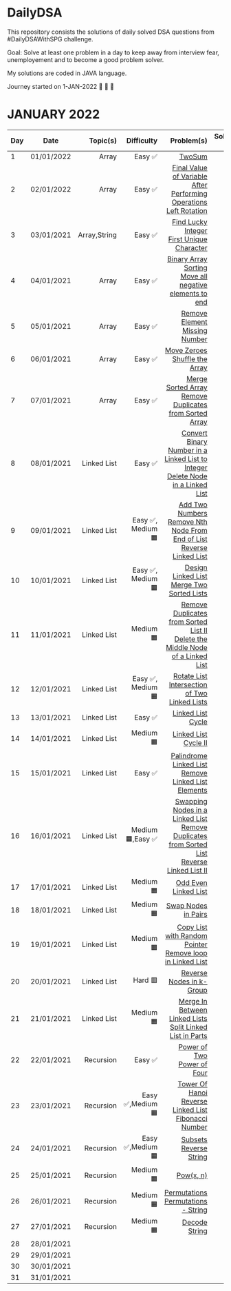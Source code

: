 # DailyDSA
This repository consists the solutions of daily solved DSA questions from #DailyDSAWithSPG challenge.

Goal: Solve at least one problem in a day to keep away from interview fear, unemployement and to become a good problem solver.

My solutions are coded in JAVA language.

Journey started on 1-JAN-2022 🎯 🎯 🎯

# JANUARY 2022


| Day | Date       | Topic(s) | Difficulty | Problem(s)  | Solution 1 | Solution 2 |
| --- |:----------:| -----:| ----------:| -----------:| ----------:| ----------:|
| 1   | 01/01/2022 | Array | Easy ✅ | [TwoSum](https://leetcode.com/problems/two-sum/) | [Click](https://github.com/shivaprasadgurram/DailyDSA/blob/master/src/com/shivaprasad/january/day1/TwoSum.java)
| 2   | 02/01/2022 |  Array | Easy ✅ |  [Final Value of Variable After Performing Operations](https://leetcode.com/problems/final-value-of-variable-after-performing-operations/)<br/> [Left Rotation](https://www.hackerrank.com/challenges/ctci-array-left-rotation/problem)  | [Click](https://github.com/shivaprasadgurram/DailyDSA/blob/master/src/com/shivaprasad/january/day2/FindValueOfVariable.java) <br/> [Click](https://github.com/shivaprasadgurram/DailyDSA/blob/master/src/com/shivaprasad/january/day2/LeftRotate.java) | [Click](https://github.com/shivaprasadgurram/DailyDSA/blob/master/src/com/shivaprasad/january/day2/LeftRotate1.java)
| 3 |  03/01/2021 | Array,String | Easy ✅  | [Find Lucky Integer](https://leetcode.com/problems/find-lucky-integer-in-an-array/) <br/> [First Unique Character](https://leetcode.com/problems/first-unique-character-in-a-string/) | [Click](https://github.com/shivaprasadgurram/DailyDSA/blob/master/src/com/shivaprasad/january/day3/FindLuckyInteger.java) <br/> [Click](https://github.com/shivaprasadgurram/DailyDSA/blob/master/src/com/shivaprasad/january/day3/FirstUniqueCharacterInString.java) |  |
| 4 |  04/01/2021 | Array | Easy ✅ | [Binary Array Sorting](https://practice.geeksforgeeks.org/problems/binary-array-sorting-1587115620/1)<br/> [Move all negative elements to end](https://practice.geeksforgeeks.org/problems/move-all-negative-elements-to-end1813/1) | [Click](https://github.com/shivaprasadgurram/DailyDSA/blob/master/src/com/shivaprasad/january/day4/BinaryArraySorting.java)<br/> [Click](https://github.com/shivaprasadgurram/DailyDSA/blob/master/src/com/shivaprasad/january/day4/MoveAllNegativeElementsToEnd.java) | [Click](https://github.com/shivaprasadgurram/DailyDSA/blob/master/src/com/shivaprasad/january/day4/MoveAllNegativeElementsToEndTwoPointers.java) |
| 5 |  05/01/2021 | Array | Easy ✅ | [Remove Element](https://leetcode.com/problems/remove-element/) <br/> [Missing Number](https://leetcode.com/problems/missing-number/) | [Click](https://github.com/shivaprasadgurram/DailyDSA/blob/master/src/com/shivaprasad/january/day5/RemoveElement.java) <br/> [Click](https://github.com/shivaprasadgurram/DailyDSA/blob/master/src/com/shivaprasad/january/day5/MissingNumber.java) |  |
| 6 |  06/01/2021 | Array | Easy ✅  | [Move Zeroes](https://leetcode.com/problems/move-zeroes/) <br/> [Shuffle the Array](https://leetcode.com/problems/shuffle-the-array/) | [Click](https://github.com/shivaprasadgurram/DailyDSA/blob/master/src/com/shivaprasad/january/day6/MoveZeroes.java) <br/> [Click](https://github.com/shivaprasadgurram/DailyDSA/blob/master/src/com/shivaprasad/january/day6/ShuffleTheArray.java) |  |
| 7 |  07/01/2021 | Array | Easy ✅ | [Merge Sorted Array](https://leetcode.com/problems/merge-sorted-array/) <br/> [Remove Duplicates from Sorted Array](https://leetcode.com/problems/remove-duplicates-from-sorted-array/) | [Click](https://github.com/shivaprasadgurram/DailyDSA/blob/master/src/com/shivaprasad/january/day7/MergeSortedArray.java) <br/> [Click](https://github.com/shivaprasadgurram/DailyDSA/blob/master/src/com/shivaprasad/january/day7/RemoveDuplicatesFromSortedArray.java) |  |
| 8 |  08/01/2021 | Linked List | Easy ✅ | [Convert Binary Number in a Linked List to Integer](https://leetcode.com/problems/convert-binary-number-in-a-linked-list-to-integer/) <br/> [Delete Node in a Linked List](https://leetcode.com/problems/delete-node-in-a-linked-list/) | [Click](https://github.com/shivaprasadgurram/DailyDSA/blob/master/src/com/shivaprasad/january/day8/ConvertBinaryNumberInALinkedListToInteger.java) <br/> [Click](https://github.com/shivaprasadgurram/DailyDSA/blob/master/src/com/shivaprasad/january/day8/DeleteNodeInALinkedList.java) |  |
| 9 |  09/01/2021 | Linked List | Easy ✅, Medium 🟧 | [Add Two Numbers](https://leetcode.com/problems/add-two-numbers/) <br/> [Remove Nth Node From End of List](https://leetcode.com/problems/remove-nth-node-from-end-of-list/) <br/> [Reverse Linked List](https://leetcode.com/problems/reverse-linked-list/) | [Click](https://github.com/shivaprasadgurram/DailyDSA/blob/master/src/com/shivaprasad/january/day9/AddTwoNumbers.java) <br/> [Click](https://github.com/shivaprasadgurram/DailyDSA/blob/master/src/com/shivaprasad/january/day9/RemoveNthNodeFromEndOfList.java) <br/> [Click](https://github.com/shivaprasadgurram/DailyDSA/blob/master/src/com/shivaprasad/january/day9/ReverseLinkedList.java) |  |
| 10 |  10/01/2021 | Linked List | Easy ✅, Medium 🟧 | [Design Linked List](https://leetcode.com/problems/design-linked-list/) <br/> [Merge Two Sorted Lists](https://leetcode.com/problems/merge-two-sorted-lists/) | [Click](https://github.com/shivaprasadgurram/DailyDSA/blob/master/src/com/shivaprasad/january/day10/DesignLinkedList.java) <br/> [Click](https://github.com/shivaprasadgurram/DailyDSA/blob/master/src/com/shivaprasad/january/day10/MergeTwoSortedLists.java) |  |
| 11 |  11/01/2021 | Linked List | Medium 🟧 | [Remove Duplicates from Sorted List II](https://leetcode.com/problems/remove-duplicates-from-sorted-list-ii/) <br/> [Delete the Middle Node of a Linked List](https://leetcode.com/problems/delete-the-middle-node-of-a-linked-list/) | [Click](https://github.com/shivaprasadgurram/DailyDSA/blob/master/src/com/shivaprasad/january/day11/RemoveDuplicatesFromSortedListII.java) <br/> [Click](https://github.com/shivaprasadgurram/DailyDSA/blob/master/src/com/shivaprasad/january/day11/DeleteTheMiddleNodeOfALinkedList.java) |  |
| 12 |  12/01/2021 | Linked List | Easy ✅, Medium 🟧 | [Rotate List](https://leetcode.com/problems/rotate-list/) <br/> [Intersection of Two Linked Lists](https://leetcode.com/problems/intersection-of-two-linked-lists/) | [Click](https://github.com/shivaprasadgurram/DailyDSA/blob/master/src/com/shivaprasad/january/day12/RotateList.java) <br/> [Click](https://github.com/shivaprasadgurram/DailyDSA/blob/master/src/com/shivaprasad/january/day12/IntersectionOfTwoLinkedLists.java) |  |
| 13 |  13/01/2021 | Linked List | Easy ✅ | [Linked List Cycle](https://leetcode.com/problems/linked-list-cycle/) | [Click](https://github.com/shivaprasadgurram/DailyDSA/blob/master/src/com/shivaprasad/january/day13/LinkedListCycle.java) |  |
| 14 |  14/01/2021 | Linked List | Medium 🟧 | [Linked List Cycle II](https://leetcode.com/problems/linked-list-cycle-ii/) | [Click](https://github.com/shivaprasadgurram/DailyDSA/blob/master/src/com/shivaprasad/january/day14/LinkedListCycleII.java) |  |
| 15 |  15/01/2021 | Linked List | Easy ✅ | [Palindrome Linked List](https://leetcode.com/problems/palindrome-linked-list/) <br/> [Remove Linked List Elements](https://leetcode.com/problems/remove-linked-list-elements/) | [Click](https://github.com/shivaprasadgurram/DailyDSA/blob/master/src/com/shivaprasad/january/day15/PalindromeLinkedList.java) <br/> [Click](https://github.com/shivaprasadgurram/DailyDSA/blob/master/src/com/shivaprasad/january/day15/RemoveLinkedListElements.java) | [Click](https://github.com/shivaprasadgurram/DailyDSA/blob/master/src/com/shivaprasad/january/day15/RemoveLinkedListElementsII.java) |
| 16 |  16/01/2021 | Linked List | Medium 🟧,Easy ✅ | [Swapping Nodes in a Linked List](https://leetcode.com/problems/swapping-nodes-in-a-linked-list/) <br/> [Remove Duplicates from Sorted List](https://leetcode.com/problems/remove-duplicates-from-sorted-list/) <br/> [Reverse Linked List II](https://leetcode.com/problems/reverse-linked-list-ii/) | [Click](https://github.com/shivaprasadgurram/DailyDSA/blob/master/src/com/shivaprasad/january/day16/SwappingNodesInALinkedList.java) <br/> [Click](https://github.com/shivaprasadgurram/DailyDSA/blob/master/src/com/shivaprasad/january/day16/RemoveDuplicatesFromSortedList.java) <br/> [Click](https://github.com/shivaprasadgurram/DailyDSA/blob/master/src/com/shivaprasad/january/day16/ReverseLinkedListII.java) | [Click](https://github.com/shivaprasadgurram/DailyDSA/blob/master/src/com/shivaprasad/january/day16/RemoveDuplicatesFromSortedListUsingDummyNode.java) |
| 17 |  17/01/2021 | Linked List | Medium 🟧 | [Odd Even Linked List](https://leetcode.com/problems/odd-even-linked-list/) | [Click](https://github.com/shivaprasadgurram/DailyDSA/blob/master/src/com/shivaprasad/january/day17/OddEvenLinkedList.java) | [Click](https://github.com/shivaprasadgurram/DailyDSA/blob/master/src/com/shivaprasad/january/day17/OddEvenLinkedListWithoutExtraSpace.java) |
| 18 |  18/01/2021 | Linked List | Medium 🟧 | [Swap Nodes in Pairs](https://leetcode.com/problems/swap-nodes-in-pairs/) | [Click](https://github.com/shivaprasadgurram/DailyDSA/blob/master/src/com/shivaprasad/january/day18/SwapNodesInPairs.java)  |  |
| 19 |  19/01/2021 | Linked List | Medium 🟧 | [Copy List with Random Pointer](https://leetcode.com/problems/copy-list-with-random-pointer/) <br/> [Remove loop in Linked List](https://practice.geeksforgeeks.org/problems/remove-loop-in-linked-list/1#) | [Click](https://github.com/shivaprasadgurram/DailyDSA/blob/master/src/com/shivaprasad/january/day19/CopyListWithRandomPointer.java) <br/> [Click](https://github.com/shivaprasadgurram/DailyDSA/blob/master/src/com/shivaprasad/january/day19/RemoveLoop.java) |  |
| 20 |  20/01/2021 | Linked List | Hard 🟥 | [Reverse Nodes in k-Group](https://leetcode.com/problems/reverse-nodes-in-k-group/) | [Click](https://github.com/shivaprasadgurram/DailyDSA/blob/master/src/com/shivaprasad/january/day20/ReverseNodesInKGroup.java) |  |
| 21 |  21/01/2021 | Linked List | Medium 🟧 | [Merge In Between Linked Lists](https://leetcode.com/problems/merge-in-between-linked-lists/) <br/> [Split Linked List in Parts](https://leetcode.com/problems/split-linked-list-in-parts/) | [Click](https://github.com/shivaprasadgurram/DailyDSA/blob/master/src/com/shivaprasad/january/day21/MergeInBetweenLinkedLists.java) <br/> [Click](https://github.com/shivaprasadgurram/DailyDSA/blob/master/src/com/shivaprasad/january/day21/SplitLinkedListInParts.java) |  |
| 22 |  22/01/2021 | Recursion | Easy ✅ | [Power of Two](https://leetcode.com/problems/power-of-two/) <br/> [Power of Four](https://leetcode.com/problems/power-of-four/) | [Click](https://github.com/shivaprasadgurram/DailyDSA/blob/master/src/com/shivaprasad/january/day22/PowerOfTwo.java) <br/> [Click](https://github.com/shivaprasadgurram/DailyDSA/blob/master/src/com/shivaprasad/january/day22/PowerOfFour.java) |  |
| 23 |  23/01/2021 | Recursion | Easy ✅,Medium 🟧 | [Tower Of Hanoi](https://practice.geeksforgeeks.org/problems/tower-of-hanoi-1587115621/1/#) <br/> [Reverse Linked List](https://leetcode.com/problems/reverse-linked-list/) <br/> [Fibonacci Number](https://leetcode.com/problems/fibonacci-number/) | [Click](https://github.com/shivaprasadgurram/DailyDSA/blob/master/src/com/shivaprasad/january/day23/TowerOfHanoi.java) <br/> [Click](https://github.com/shivaprasadgurram/DailyDSA/blob/master/src/com/shivaprasad/january/day23/ReverseLinkedList.java) <br/> [Click](https://github.com/shivaprasadgurram/DailyDSA/blob/master/src/com/shivaprasad/january/day23/FibonacciNumber.java) |  |
| 24 |  24/01/2021 | Recursion | Easy ✅,Medium 🟧 | [Subsets](https://leetcode.com/problems/subsets/) <br/> [Reverse String](https://leetcode.com/problems/reverse-string/) | [Click](https://github.com/shivaprasadgurram/DailyDSA/blob/master/src/com/shivaprasad/january/day24/Subsets.java) <br/> [Click](https://github.com/shivaprasadgurram/DailyDSA/blob/master/src/com/shivaprasad/january/day24/ReverseString.java) |  |
| 25 |  25/01/2021 | Recursion | Medium 🟧 | [Pow(x, n)](https://leetcode.com/problems/powx-n/) | [Click](https://github.com/shivaprasadgurram/DailyDSA/blob/master/src/com/shivaprasad/january/day25/PowXN.java) | [Click](https://github.com/shivaprasadgurram/DailyDSA/blob/master/src/com/shivaprasad/january/day25/PowXN1.java) |
| 26 |  26/01/2021 | Recursion | Medium 🟧 | [Permutations](https://leetcode.com/problems/permutations/) <br/> [Permutations - String](https://www.codingninjas.com/codestudio/problems/print-permutations-string_758958?topList=top-recursion-and-backtracking-interview-questions&leftPanelTab=0) | [Click](https://github.com/shivaprasadgurram/DailyDSA/blob/master/src/com/shivaprasad/january/day26/PermutationsArray.java) <br/> [Click](https://github.com/shivaprasadgurram/DailyDSA/blob/master/src/com/shivaprasad/january/day26/PermutationsString.java) |  |
| 27 |  27/01/2021 | Recursion | Medium 🟧 | [Decode String](https://leetcode.com/problems/decode-string/) | [Click](https://github.com/shivaprasadgurram/DailyDSA/blob/master/src/com/shivaprasad/january/day27/DecodeString.java) |  |
| 28 |  28/01/2021 |  |   |  |  |  |
| 29 |  29/01/2021 |  |   |  |  |  |
| 30 |  30/01/2021 |  |   |  |  |  |
| 31 |  31/01/2021 |  |   |  |  |  |


